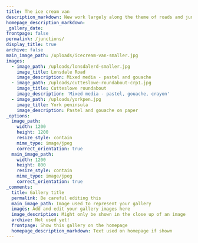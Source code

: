 ```yaml
---
title: The ice cream van
description_markdown: New work largely along the theme of roads and junctions
homepage_description_markdown:
_gallery_date:
frontpage: false
permalink: /junctions/
display_title: true
archive: false
main_image_path: /uploads/icecream-van-smaller.jpg
images:
  - image_path: /uploads/lonsdalerd-smaller.jpg
    image_title: Lonsdale Road
    image_description: Mixed media - pastel and gouache
  - image_path: /uploads/cutteslowe-roundabout-crp1.jpg
    image_title: Cutteslowe roundabout
    image_description: 'Mixed media - pastel, gouache, crayon'
  - image_path: /uploads/yorkpen.jpg
    image_title: York peninsula
    image_description: Pastel and gouache on paper
_options:
  image_path:
    width: 1200
    height: 1200
    resize_style: contain
    mime_type: image/jpeg
    correct_orientation: true
  main_image_path:
    width: 1200
    height: 800
    resize_style: contain
    mime_type: image/jpeg
    correct_orientation: true
_comments:
  title: Gallery title
  permalink: Be careful editing this
  main_image_path: Image used to represent your gallery
  images: Add and edit your gallery images here
  image_description: Might only be shown in the close up of an image
  archive: Not used yet!
  frontpage: Show this gallery on the homepage
  homepage_description_markdown: Text used on homepage if shown
---
```


